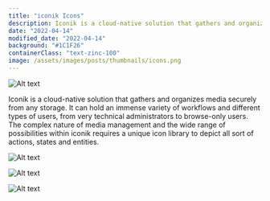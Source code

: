 ```yaml
---
title: "iconik Icons"
description: Iconik is a cloud-native solution that gathers and organizes media securely from any storage. It can hold an immense variety of workflows and different types of users, from very technical administrators to browse-only users. The complex nature of media management and the wide range of possibilities within iconik requires a unique icon library to depict all sort of actions, states and entities.
date: "2022-04-14"
modified_date: "2022-04-14"
background: "#1C1F26"
containerClass: "text-zinc-100"
image: /assets/images/posts/thumbnails/icons.png
---
```


![Alt text](/assets/images/posts/icons/iconik_icons_header.png)

Iconik is a cloud-native solution that gathers and organizes media securely from any storage. It can hold an immense variety of workflows and different types of users, from very technical administrators to browse-only users. The complex nature of media management and the wide range of possibilities within iconik requires a unique icon library to depict all sort of actions, states and entities.

![Alt text](/assets/images/posts/icons/iconik_icons_01.png)

![Alt text](/assets/images/posts/icons/iconik_icons_02.png)

![Alt text](/assets/images/posts/icons/iconik_icons_03.png)
